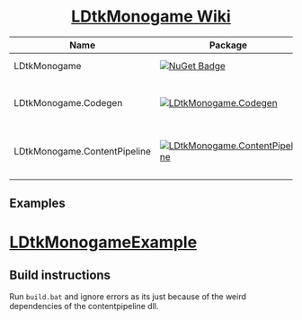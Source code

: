 <h1 align="center">
    <a href="https://irishbruse.github.io/LDtkMonogame/">LDtkMonogame Wiki</a>
</h1>

| Name                         | Package                                                                                                                                                      | Description                                                                                  |
| ---------------------------- | ------------------------------------------------------------------------------------------------------------------------------------------------------------ | -------------------------------------------------------------------------------------------- |
| LDtkMonogame                 | [![NuGet Badge](https://buildstats.info/nuget/LDtkMonogame)](https://www.nuget.org/packages/LDtkMonogame/)                                                   | Core LDtk Package                                                                            |
| LDtkMonogame.Codegen         | [![LDtkMonogame.Codegen](https://buildstats.info/nuget/LDtkMonogame.Codegen) ](https://www.nuget.org/packages/LDtkMonogame.Codegen/)                         | Codegen tool for ldtk thanks to [ldtk_codegen](https://github.com/codefrommars/ldtk_codegen) |
| LDtkMonogame.ContentPipeline | [![LDtkMonogame.ContentPipeline](https://buildstats.info/nuget/LDtkMonogame.ContentPipeline) ](https://www.nuget.org/packages/LDtkMonogame.ContentPipeline/) | Includes the dll needed for the MGCP tool                                                    |
|                              |

## Examples
# [LDtkMonogameExample](https://github.com/IrishBruse/LDtkMonogameExample)

## Build instructions

Run `build.bat` and ignore errors as its just because of the weird dependencies of the contentpipeline dll.
